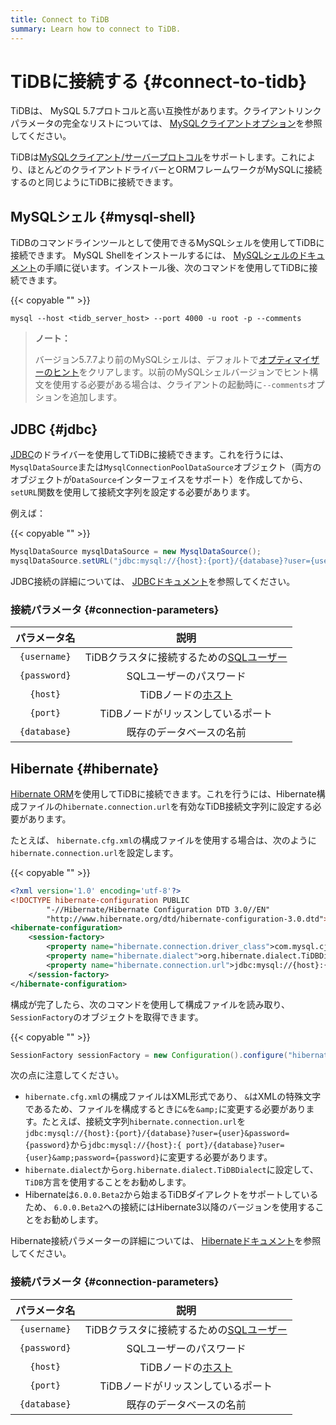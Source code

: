 ```yaml
---
title: Connect to TiDB
summary: Learn how to connect to TiDB.
---
```


# TiDBに接続する {#connect-to-tidb}

TiDBは、 MySQL 5.7プロトコルと高い互換性があります。クライアントリンクパラメータの完全なリストについては、 [MySQLクライアントオプション](https://dev.mysql.com/doc/refman/5.7/en/mysql-command-options.html)を参照してください。

TiDBは[MySQLクライアント/サーバープロトコル](https://dev.mysql.com/doc/internals/en/client-server-protocol.html)をサポートします。これにより、ほとんどのクライアントドライバーとORMフレームワークがMySQLに接続するのと同じようにTiDBに接続できます。

## MySQLシェル {#mysql-shell}

TiDBのコマンドラインツールとして使用できるMySQLシェルを使用してTiDBに接続できます。 MySQL Shellをインストールするには、 [MySQLシェルのドキュメント](https://dev.mysql.com/doc/mysql-shell/8.0/en/mysql-shell-install.html)の手順に従います。インストール後、次のコマンドを使用してTiDBに接続できます。

{{< copyable "" >}}

```shell
mysql --host <tidb_server_host> --port 4000 -u root -p --comments
```

> **ノート：**
>
> バージョン5.7.7より前のMySQLシェルは、デフォルトで[オプティマイザーのヒント](/optimizer-hints.md#optimizer-hints)をクリアします。以前のMySQLシェルバージョンでヒント構文を使用する必要がある場合は、クライアントの起動時に`--comments`オプションを追加します。

## JDBC {#jdbc}

[JDBC](https://dev.mysql.com/doc/connector-j/8.0/en/)のドライバーを使用してTiDBに接続できます。これを行うには、 `MysqlDataSource`または`MysqlConnectionPoolDataSource`オブジェクト（両方のオブジェクトが`DataSource`インターフェイスをサポート）を作成してから、 `setURL`関数を使用して接続文字列を設定する必要があります。

例えば：

{{< copyable "" >}}

```java
MysqlDataSource mysqlDataSource = new MysqlDataSource();
mysqlDataSource.setURL("jdbc:mysql://{host}:{port}/{database}?user={username}&password={password}");
```

JDBC接続の詳細については、 [JDBCドキュメント](https://dev.mysql.com/doc/connector-j/8.0/en/)を参照してください。

### 接続パラメータ {#connection-parameters}

|    パラメータ名    |                              説明                             |
| :----------: | :---------------------------------------------------------: |
| `{username}` |    TiDBクラスタに接続するための[SQLユーザー](/user-account-management.md)   |
| `{password}` |                        SQLユーザーのパスワード                        |
|   `{host}`   | TiDBノードの[ホスト](https://en.wikipedia.org/wiki/Host_(network)) |
|   `{port}`   |                     TiDBノードがリッスンしているポート                     |
| `{database}` |                         既存のデータベースの名前                        |

## Hibernate {#hibernate}

[Hibernate ORM](https://hibernate.org/orm/)を使用してTiDBに接続できます。これを行うには、Hibernate構成ファイルの`hibernate.connection.url`を有効なTiDB接続文字列に設定する必要があります。

たとえば、 `hibernate.cfg.xml`の構成ファイルを使用する場合は、次のように`hibernate.connection.url`を設定します。

{{< copyable "" >}}

```xml
<?xml version='1.0' encoding='utf-8'?>
<!DOCTYPE hibernate-configuration PUBLIC
        "-//Hibernate/Hibernate Configuration DTD 3.0//EN"
        "http://www.hibernate.org/dtd/hibernate-configuration-3.0.dtd">
<hibernate-configuration>
    <session-factory>
        <property name="hibernate.connection.driver_class">com.mysql.cj.jdbc.Driver</property>
        <property name="hibernate.dialect">org.hibernate.dialect.TiDBDialect</property>
        <property name="hibernate.connection.url">jdbc:mysql://{host}:{port}/{database}?user={user}&amp;password={password}</property>
    </session-factory>
</hibernate-configuration>
```

構成が完了したら、次のコマンドを使用して構成ファイルを読み取り、 `SessionFactory`のオブジェクトを取得できます。

{{< copyable "" >}}

```java
SessionFactory sessionFactory = new Configuration().configure("hibernate.cfg.xml").buildSessionFactory();
```

次の点に注意してください。

-   `hibernate.cfg.xml`の構成ファイルはXML形式であり、 `&`はXMLの特殊文字であるため、ファイルを構成するときに`&`を`&amp;`に変更する必要があります。たとえば、接続文字列`hibernate.connection.url`を`jdbc:mysql://{host}:{port}/{database}?user={user}&password={password}`から`jdbc:mysql://{host}:{ port}/{database}?user={user}&amp;password={password}`に変更する必要があります。
-   `hibernate.dialect`から`org.hibernate.dialect.TiDBDialect`に設定して、 `TiDB`方言を使用することをお勧めします。
-   Hibernateは`6.0.0.Beta2`から始まるTiDBダイアレクトをサポートしているため、 `6.0.0.Beta2`への接続にはHibernate3以降のバージョンを使用することをお勧めします。

Hibernate接続パラメーターの詳細については、 [Hibernateドキュメント](https://hibernate.org/orm/documentation)を参照してください。

### 接続パラメータ {#connection-parameters}

|    パラメータ名    |                              説明                             |
| :----------: | :---------------------------------------------------------: |
| `{username}` |    TiDBクラスタに接続するための[SQLユーザー](/user-account-management.md)   |
| `{password}` |                        SQLユーザーのパスワード                        |
|   `{host}`   | TiDBノードの[ホスト](https://en.wikipedia.org/wiki/Host_(network)) |
|   `{port}`   |                     TiDBノードがリッスンしているポート                     |
| `{database}` |                         既存のデータベースの名前                        |
